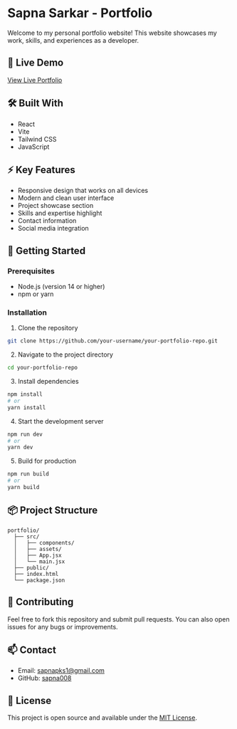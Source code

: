 # Sapna Sarkar - Portfolio

Welcome to my personal portfolio website! This website showcases my work, skills, and experiences as a developer.

## 🔗 Live Demo
[View Live Portfolio](https://sapnasarkarprofile.netlify.app/)

## 🛠️ Built With
- React
- Vite
- Tailwind CSS
- JavaScript

## ⚡ Key Features
- Responsive design that works on all devices
- Modern and clean user interface
- Project showcase section
- Skills and expertise highlight
- Contact information
- Social media integration

## 🚀 Getting Started

### Prerequisites
- Node.js (version 14 or higher)
- npm or yarn

### Installation

1. Clone the repository
```bash
git clone https://github.com/your-username/your-portfolio-repo.git
```

2. Navigate to the project directory
```bash
cd your-portfolio-repo
```

3. Install dependencies
```bash
npm install
# or
yarn install
```

4. Start the development server
```bash
npm run dev
# or
yarn dev
```

5. Build for production
```bash
npm run build
# or
yarn build
```

## 📦 Project Structure
```
portfolio/
  ├── src/
  │   ├── components/
  │   ├── assets/
  │   ├── App.jsx
  │   └── main.jsx
  ├── public/
  ├── index.html
  └── package.json
```

## 🤝 Contributing
Feel free to fork this repository and submit pull requests. You can also open issues for any bugs or improvements.

## 📫 Contact
- Email: sapnapks1@gmail.com
- GitHub: [sapna008](https://github.com/sapna008)

## 📄 License
This project is open source and available under the [MIT License](LICENSE).

